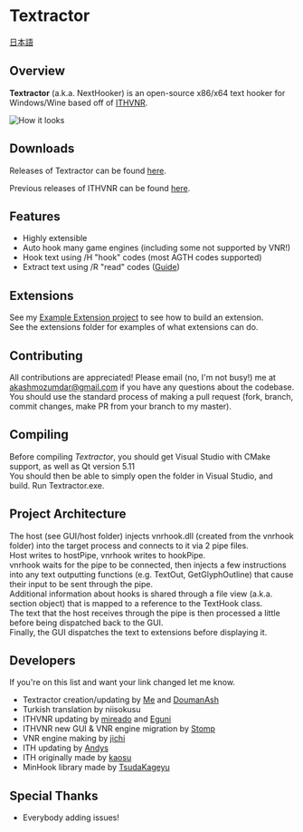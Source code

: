 # Textractor

[日本語](https://github.com/Artikash/Textractor/blob/master/README_JP.md)

## Overview

**Textractor** (a.k.a. NextHooker) is an open-source x86/x64 text hooker for Windows/Wine based off of [ITHVNR](http://www.hongfire.com/forum/showthread.php/438331-ITHVNR-ITH-with-the-VNR-engine).

![How it looks](https://media.discordapp.net/attachments/330538905072041994/486629608456847360/unknown.png?width=1083&height=353)

## Downloads

Releases of Textractor can be found [here](https://github.com/Artikash/Textractor/releases).

Previous releases of ITHVNR can be found [here](https://github.com/mireado/ITHVNR/releases).

## Features

- Highly extensible
- Auto hook many game engines (including some not supported by VNR!)
- Hook text using /H "hook" codes (most AGTH codes supported)
- Extract text using /R "read" codes ([Guide](https://www.youtube.com/watch?v=AcEgjCoww5w))

## Extensions

See my [Example Extension project](https://github.com/Artikash/ExampleExtension) to see how to build an extension.<br>
See the extensions folder for examples of what extensions can do. 

## Contributing

All contributions are appreciated! Please email (no, I'm not busy!) me at akashmozumdar@gmail.com if you have any questions about the codebase.<br>
You should use the standard process of making a pull request (fork, branch, commit changes, make PR from your branch to my master).

## Compiling

Before compiling *Textractor*, you should get Visual Studio with CMake support, as well as Qt version 5.11<br>
You should then be able to simply open the folder in Visual Studio, and build. Run Textractor.exe.

## Project Architecture

The host (see GUI/host folder) injects vnrhook.dll (created from the vnrhook folder) into the target process and connects to it via 2 pipe files.<br>
Host writes to hostPipe, vnrhook writes to hookPipe.<br>
vnrhook waits for the pipe to be connected, then injects a few instructions into any text outputting functions (e.g. TextOut, GetGlyphOutline) that cause their input to be sent through the pipe.<br>
Additional information about hooks is shared through a file view (a.k.a. section object) that is mapped to a reference to the TextHook class.<br>
The text that the host receives through the pipe is then processed a little before being dispatched back to the GUI.<br>
Finally, the GUI dispatches the text to extensions before displaying it.

## Developers

If you're on this list and want your link changed let me know.
- Textractor creation/updating by [Me](https://github.com/Artikash) and [DoumanAsh](https://github.com/DoumanAsh)
- Turkish translation by niisokusu
- ITHVNR updating by [mireado](https://github.com/mireado) and [Eguni](https://github.com/Eguni)
- ITHVNR new GUI & VNR engine migration by [Stomp](http://www.hongfire.com/forum/member/325894-stomp)
- VNR engine making by [jichi](https://archive.is/prJwr)
- ITH updating by [Andys](https://github.com/AndyScull)
- ITH originally made by [kaosu](http://www.hongfire.com/forum/member/562651-kaosu)
- MinHook library made by [TsudaKageyu](https://github.com/TsudaKageyu)

## Special Thanks

- Everybody adding issues!
